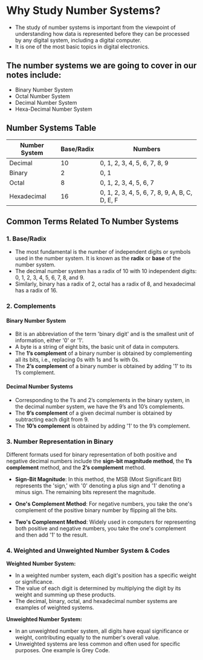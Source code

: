 # Why Study Number Systems?
- The study of number systems is important from the viewpoint of understanding how data is represented before they can be processed by any digital system, including a digital computer.
- It is one of the most basic topics in digital electronics.

## The number systems we are going to cover in our notes include:
- Binary Number System
- Octal Number System
- Decimal Number System
- Hexa-Decimal Number System

## Number Systems Table

| Number System   | Base/Radix | Numbers                                          |
|-----------------|------------|--------------------------------------------------|
| Decimal         | 10         | 0, 1, 2, 3, 4, 5, 6, 7, 8, 9                     |
| Binary          | 2          | 0, 1                                             |
| Octal           | 8          | 0, 1, 2, 3, 4, 5, 6, 7                           |
| Hexadecimal     | 16         | 0, 1, 2, 3, 4, 5, 6, 7, 8, 9, A, B, C, D, E, F |

## Common Terms Related To Number Systems

### 1. Base/Radix
- The most fundamental is the number of independent digits or symbols used in the number system. It is known as the **radix** or **base** of the number system.
- The decimal number system has a radix of 10 with 10 independent digits: 0, 1, 2, 3, 4, 5, 6, 7, 8, and 9.
- Similarly, binary has a radix of 2, octal has a radix of 8, and hexadecimal has a radix of 16.

### 2. Complements
#### Binary Number System
- Bit is an abbreviation of the term 'binary digit' and is the smallest unit of information, either '0' or '1'.
- A byte is a string of eight bits, the basic unit of data in computers.
- The **1’s complement** of a binary number is obtained by complementing all its bits, i.e., replacing 0s with 1s and 1s with 0s.
- The **2’s complement** of a binary number is obtained by adding '1' to its 1’s complement.

#### Decimal Number Systems
- Corresponding to the 1’s and 2’s complements in the binary system, in the decimal number system, we have the 9’s and 10’s complements.
- The **9’s complement** of a given decimal number is obtained by subtracting each digit from 9.
- The **10’s complement** is obtained by adding '1' to the 9’s complement.

### 3. Number Representation in Binary
Different formats used for binary representation of both positive and negative decimal numbers include the **sign-bit magnitude method**, the **1’s complement** method, and the **2’s complement** method.

- **Sign-Bit Magnitude**: In this method, the MSB (Most Significant Bit) represents the 'sign,' with '0' denoting a plus sign and '1' denoting a minus sign. The remaining bits represent the magnitude.

- **One's Complement Method**: For negative numbers, you take the one's complement of the positive binary number by flipping all the bits.

- **Two's Complement Method**: Widely used in computers for representing both positive and negative numbers, you take the one's complement and then add '1' to the result.

### 4. Weighted and Unweighted Number System & Codes
**Weighted Number System:**
- In a weighted number system, each digit's position has a specific weight or significance.
- The value of each digit is determined by multiplying the digit by its weight and summing up these products.
- The decimal, binary, octal, and hexadecimal number systems are examples of weighted systems.

**Unweighted Number System:**
- In an unweighted number system, all digits have equal significance or weight, contributing equally to the number's overall value.
- Unweighted systems are less common and often used for specific purposes. One example is Grey Code.
